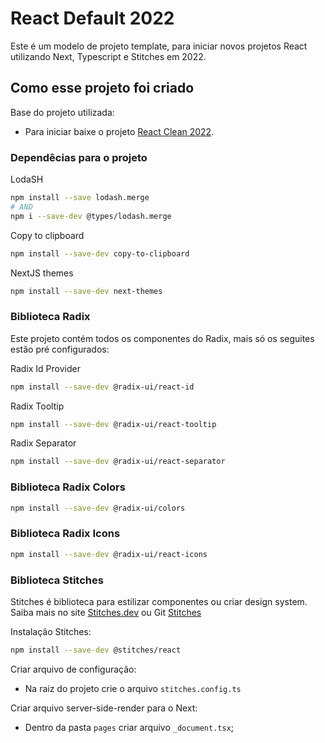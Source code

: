 # React Default 2022

Este é um modelo de projeto template, para iniciar novos projetos React utilizando Next, Typescript e Stitches em 2022.

## Como esse projeto foi criado

Base do projeto utilizada:

- Para iniciar baixe o projeto [React Clean 2022](https://github.com/edywmaster/react-clean).

### Dependêcias para o projeto

LodaSH

```bash
npm install --save lodash.merge
# AND
npm i --save-dev @types/lodash.merge
```

Copy to clipboard

```bash
npm install --save-dev copy-to-clipboard
```

NextJS themes

```bash
npm install --save-dev next-themes
```

### Biblioteca Radix

Este projeto contém todos os componentes do Radix, mais só os seguites estão pré configurados:


Radix Id Provider

```bash
npm install --save-dev @radix-ui/react-id
```

Radix Tooltip

```bash
npm install --save-dev @radix-ui/react-tooltip
```

Radix Separator

```bash
npm install --save-dev @radix-ui/react-separator
```

### Biblioteca Radix Colors

```bash
npm install --save-dev @radix-ui/colors
```

### Biblioteca Radix Icons

```bash
npm install --save-dev @radix-ui/react-icons
```


### Biblioteca Stitches

Stitches é biblioteca para estilizar componentes ou criar design system. Saiba mais no site [Stitches.dev](https://stitches.dev/) ou Git [Stitches](https://github.com/modulz/stitches)


Instalação Stitches:

```bash
npm install --save-dev @stitches/react
```

Criar arquivo de configuração:

- Na raiz do projeto crie o arquivo `stitches.config.ts`


Criar arquivo server-side-render para o Next:

- Dentro da pasta `pages` criar arquivo `_document.tsx`;
